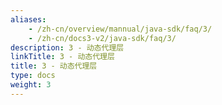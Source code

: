 ```yaml
---
aliases:
    - /zh-cn/overview/mannual/java-sdk/faq/3/
    - /zh-cn/docs3-v2/java-sdk/faq/3/
description: 3 - 动态代理层
linkTitle: 3 - 动态代理层
title: 3 - 动态代理层
type: docs
weight: 3
---
```

